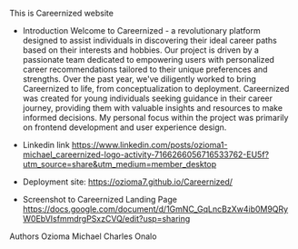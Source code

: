 This is Careernized website

* Introduction
Welcome to Careernized - a revolutionary platform designed to assist individuals in discovering their ideal career paths based on their interests and hobbies. Our project is driven by a passionate team dedicated to empowering users with personalized career recommendations tailored to their unique preferences and strengths. Over the past year, we've diligently worked to bring Careernized to life, from conceptualization to deployment. Careernized was created for young individuals seeking guidance in their career journey, providing them with valuable insights and resources to make informed decisions. My personal focus within the project was primarily on frontend development and user experience design.
* Linkedin link
https://www.linkedin.com/posts/ozioma1-michael_careernized-logo-activity-7166266056716533762-EU5f?utm_source=share&utm_medium=member_desktop
* Deployment site: https://ozioma7.github.io/Careernized/


* Screenshot to Careernized Landing Page
https://docs.google.com/document/d/1GmNC_GqLncBzXw4ib0M9QRyW0EbVIsfmmdrgPSxzCVQ/edit?usp=sharing

Authors
Ozioma Michael
Charles Onalo

